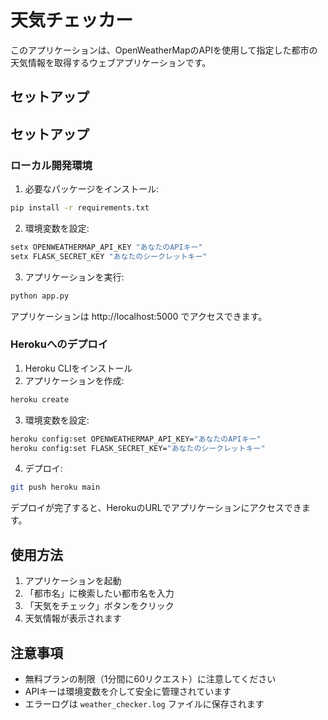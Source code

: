 # 天気チェッカー

このアプリケーションは、OpenWeatherMapのAPIを使用して指定した都市の天気情報を取得するウェブアプリケーションです。

## セットアップ

## セットアップ

### ローカル開発環境
1. 必要なパッケージをインストール:
```bash
pip install -r requirements.txt
```

2. 環境変数を設定:
```bash
setx OPENWEATHERMAP_API_KEY "あなたのAPIキー"
setx FLASK_SECRET_KEY "あなたのシークレットキー"
```

3. アプリケーションを実行:
```bash
python app.py
```

アプリケーションは http://localhost:5000 でアクセスできます。

### Herokuへのデプロイ
1. Heroku CLIをインストール
2. アプリケーションを作成:
```bash
heroku create
```

3. 環境変数を設定:
```bash
heroku config:set OPENWEATHERMAP_API_KEY="あなたのAPIキー"
heroku config:set FLASK_SECRET_KEY="あなたのシークレットキー"
```

4. デプロイ:
```bash
git push heroku main
```

デプロイが完了すると、HerokuのURLでアプリケーションにアクセスできます。

## 使用方法

1. アプリケーションを起動
2. 「都市名」に検索したい都市名を入力
3. 「天気をチェック」ボタンをクリック
4. 天気情報が表示されます

## 注意事項

- 無料プランの制限（1分間に60リクエスト）に注意してください
- APIキーは環境変数を介して安全に管理されています
- エラーログは `weather_checker.log` ファイルに保存されます
